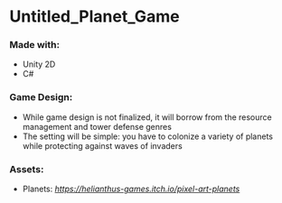 # Untitled_Planet_Game
### Made with: 
- Unity 2D
- C#
### Game Design:
- While game design is not finalized, it will borrow from the resource management and tower defense genres
- The setting will be simple: you have to colonize a variety of planets while protecting against waves of invaders
### Assets:
- Planets: *https://helianthus-games.itch.io/pixel-art-planets*

